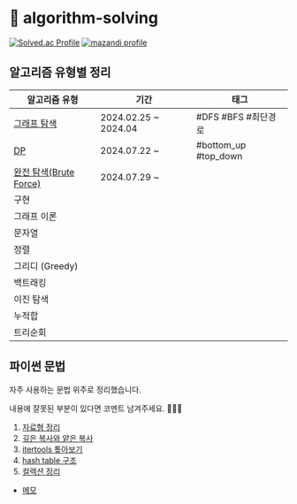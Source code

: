 # 🐯 algorithm-solving

[![Solved.ac Profile](http://mazassumnida.wtf/api/v2/generate_badge?boj=leedrkr323&hide_border=true)](https://solved.ac/leedrkr323/)
[![mazandi profile](http://mazandi.herokuapp.com/api?handle=leedrkr323&theme=warm)](https://solved.ac/leedrkr323/)

## 알고리즘 유형별 정리

| 알고리즘 유형                                         | 기간                   | 태그                   |
|-------------------------------------------------|----------------------|----------------------|
| [그래프 탐색](BOJ/graph_traversal/README.md)         | 2024.02.25 ~ 2024.04 | #DFS #BFS #최단경로      |
| [DP](BOJ/dynamic_programming/README.md)         | 2024.07.22 ~         | #bottom_up #top_down |
| [완전 탐색(Brute Force)](BOJ/brute_force/README.md) | 2024.07.29 ~         |                      |
| 구현                                              |                      |                      |
| 그래프 이론                                          |                      |                      |
| 문자열                                             |                      |                      |
| 정렬                                              |                      |                      |
| 그리디 (Greedy)                                    |                      |                      |
| 백트래킹                                            |                      |                      |
| 이진 탐색                                           |                      |                      |
| 누적합                                             |                      |                      |
| 트리순회                                            |                      |                      |

## 파이썬 문법

자주 사용하는 문법 위주로 정리했습니다.

내용에 잘못된 부분이 있다면 코멘트 남겨주세요. 🙇🏻‍♀️

1. [자료형 정리](/python/data_type.md)
2. [깊은 복사와 얕은 복사](/python/copy.md)
3. [itertools 톺아보기](/python/itertools.md)
4. [hash table 구조](/python/hashtable.md)
5. [컬렉션 정리](/python/collection.md)

+ [메모](python/convention.md)
